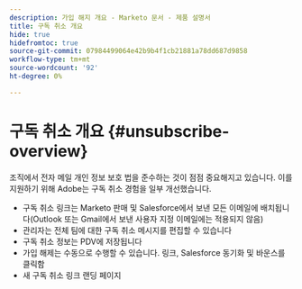 ```yaml
---
description: 가입 해지 개요 - Marketo 문서 - 제품 설명서
title: 구독 취소 개요
hide: true
hidefromtoc: true
source-git-commit: 07984499064e42b9b4f1cb21881a78dd687d9858
workflow-type: tm+mt
source-wordcount: '92'
ht-degree: 0%

---
```


# 구독 취소 개요 {#unsubscribe-overview}

조직에서 전자 메일 개인 정보 보호 법을 준수하는 것이 점점 중요해지고 있습니다. 이를 지원하기 위해 Adobe는 구독 취소 경험을 일부 개선했습니다.

* 구독 취소 링크는 Marketo 판매 및 Salesforce에서 보낸 모든 이메일에 배치됩니다(Outlook 또는 Gmail에서 보낸 사용자 지정 이메일에는 적용되지 않음)
* 관리자는 전체 팀에 대한 구독 취소 메시지를 편집할 수 있습니다
* 구독 취소 정보는 PDV에 저장됩니다
* 가입 해제는 수동으로 수행할 수 있습니다. 링크, Salesforce 동기화 및 바운스를 클릭함
* 새 구독 취소 링크 랜딩 페이지
